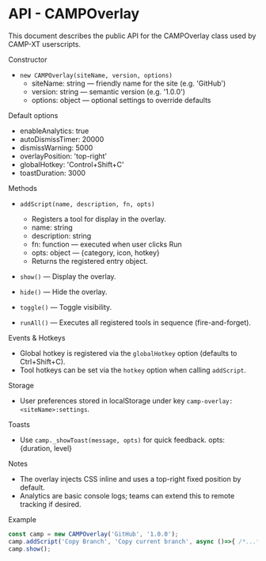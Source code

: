# API - CAMPOverlay

This document describes the public API for the CAMPOverlay class used by CAMP-XT userscripts.

Constructor
- `new CAMPOverlay(siteName, version, options)`
  - siteName: string — friendly name for the site (e.g. 'GitHub')
  - version: string — semantic version (e.g. '1.0.0')
  - options: object — optional settings to override defaults

Default options
- enableAnalytics: true
- autoDismissTimer: 20000
- dismissWarning: 5000
- overlayPosition: 'top-right'
- globalHotkey: 'Control+Shift+C'
- toastDuration: 3000

Methods
- `addScript(name, description, fn, opts)`
  - Registers a tool for display in the overlay.
  - name: string
  - description: string
  - fn: function — executed when user clicks Run
  - opts: object — {category, icon, hotkey}
  - Returns the registered entry object.

- `show()` — Display the overlay.
- `hide()` — Hide the overlay.
- `toggle()` — Toggle visibility.
- `runAll()` — Executes all registered tools in sequence (fire-and-forget).

Events & Hotkeys
- Global hotkey is registered via the `globalHotkey` option (defaults to Ctrl+Shift+C).
- Tool hotkeys can be set via the `hotkey` option when calling `addScript`.

Storage
- User preferences stored in localStorage under key `camp-overlay:<siteName>:settings`.

Toasts
- Use `camp._showToast(message, opts)` for quick feedback. opts: {duration, level}

Notes
- The overlay injects CSS inline and uses a top-right fixed position by default.
- Analytics are basic console logs; teams can extend this to remote tracking if desired.

Example
```js
const camp = new CAMPOverlay('GitHub', '1.0.0');
camp.addScript('Copy Branch', 'Copy current branch', async ()=>{ /*...*/ }, {category:'productivity', icon:'📋', hotkey:'Control+Shift+B'});
camp.show();
```
